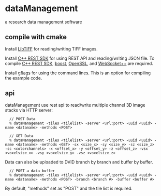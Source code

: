 # dataManagement
a research data management software

## compile with cmake
Install [LibTIFF][] for reading/writing TIFF images.

Install [C++ REST SDK][] for using REST API and reading/writing JSON file. To compile [C++ REST SDK][], [boost][], [OpenSSL][], and [WebSocket++][] are required.

Install [gflags][] for using the command lines. This is an option for compiling the example code.

## api
dataManagement use rest api to read/write multiple channel 3D image stacks via HTTP server:
```
  // POST Data
  % dataManagement -tiles <tilelist> -server <url:port> -uuid <uuid> -name <dataname> -methods <POST>
  
  // GET Data
  % dataManagement -tiles <tilelist> -server <url:port> -uuid <uuid> -name <dataname> -methods <GET> -sx <size_x> -sy <size_y> -sz <size_z> -sc <colorchannels> -x <offset_x> -y <offset_y> -z <offset_z> -vsx <voxelsize_x> -vsy <voxelsize_y> -vsz <voxelsize_z>
```
Data can also be uploaded to DVID branch by branch and buffer by buffer.
```
  // POST a data buffer
  % dataManagement -tiles <tilelist> -server <url:port> -uuid <uuid> -name <dataname> -methods <POST> -branch <branch #> -buffer <buffer #>
```
By default, "methods" set as "POST" and the tile list is required.
  
##

[LibTIFF]: http://www.remotesensing.org/libtiff
[C++ REST SDK]:https://github.com/Microsoft/cpprestsdk
[gflags]: https://github.com/gflags/gflags
[boost]:http://www.boost.org
[OpenSSL]:https://www.openssl.org
[WebSocket++]: https://github.com/zaphoyd/websocketpp

